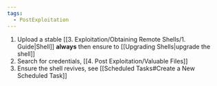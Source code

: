 ```yaml
---
tags:
  - PostExploitation
---
```


1. Upload a stable [[3. Exploitation/Obtaining Remote Shells/1. Guide|Shell]] **always** then ensure to [[Upgrading Shells|upgrade the shell]]
2. Search for credentials, [[4. Post Exploitation/Valuable Files]]
3. Ensure the shell revives, see [[Scheduled Tasks#Create a New Scheduled Task]]